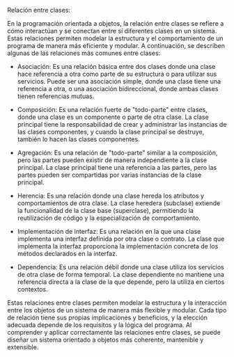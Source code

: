 Relación entre clases:

En la programación orientada a objetos, la relación entre clases se refiere a cómo interactúan y se conectan entre sí diferentes clases en un sistema. Estas relaciones permiten modelar la estructura y el comportamiento de un programa de manera más eficiente y modular. A continuación, se describen algunas de las relaciones más comunes entre clases:

- Asociación: Es una relación básica entre dos clases donde una clase hace referencia a otra como parte de su estructura o para utilizar sus servicios. Puede ser una asociación simple, donde una clase tiene una referencia a otra, o una asociación bidireccional, donde ambas clases tienen referencias mutuas.

- Composición: Es una relación fuerte de "todo-parte" entre clases, donde una clase es un componente o parte de otra clase. La clase principal tiene la responsabilidad de crear y administrar las instancias de las clases componentes, y cuando la clase principal se destruye, también lo hacen las clases componentes.

- Agregación: Es una relación de "todo-parte" similar a la composición, pero las partes pueden existir de manera independiente a la clase principal. La clase principal tiene una referencia a las partes, pero las partes pueden ser compartidas por varias instancias de la clase principal.

- Herencia: Es una relación donde una clase hereda los atributos y comportamientos de otra clase. La clase heredera (subclase) extiende la funcionalidad de la clase base (superclase), permitiendo la reutilización de código y la especialización de comportamiento.

- Implementación de interfaz: Es una relación en la que una clase implementa una interfaz definida por otra clase o contrato. La clase que implementa la interfaz proporciona la implementación concreta de los métodos declarados en la interfaz.

- Dependencia: Es una relación débil donde una clase utiliza los servicios de otra clase de forma temporal. La clase dependiente no mantiene una referencia directa a la clase de la que depende, pero la utiliza en ciertos contextos.

Estas relaciones entre clases permiten modelar la estructura y la interacción entre los objetos de un sistema de manera más flexible y modular. Cada tipo de relación tiene sus propias implicaciones y beneficios, y la elección adecuada depende de los requisitos y la lógica del programa. Al comprender y aplicar correctamente las relaciones entre clases, se puede diseñar un sistema orientado a objetos más coherente, mantenible y extensible.